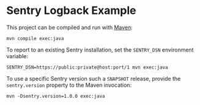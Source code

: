 # Sentry Logback Example

This project can be compiled and run with [Maven][maven]:

    mvn compile exec:java

To report to an existing Sentry installation, set the `SENTRY_DSN` environment
variable:

    SENTRY_DSN=https://public:private@host:port/1 mvn exec:java

To use a specific Sentry version such a `SNAPSHOT` release, provide the
`sentry.version` property to the Maven invocation:

    mvn -Dsentry.version=1.0.0 exec:java

[maven]: http://maven.apache.org/
[sentry-java]: https://github.com/getsentry/sentry-java